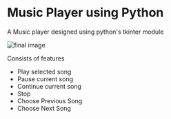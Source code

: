 # Music Player using Python

A Music player designed using python's tkinter module

![final image](https://user-images.githubusercontent.com/87598913/178151782-559f905a-facc-48f5-ac3b-a4eca17ce4ca.png)


Consists of features 
   * Play selected song
   * Pause current song
   * Continue current song
   * Stop
   * Choose Previous Song
   * Choose Next Song
